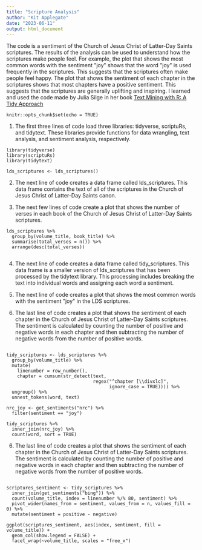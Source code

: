 ```yaml
---
title: "Scripture Analysis"
author: "Kit Applegate"
date: "2023-06-11"
output: html_document
---
```


The code is a sentiment of the Church of Jesus Christ of Latter-Day Saints scriptures. The results of the analysis can be used to understand how the scriptures make people feel. For example, the plot that shows the most common words with the sentiment "joy" shows that the word "joy" is used frequently in the scriptures. This suggests that the scriptures often make people feel happy. The plot that shows the sentiment of each chapter in the scriptures shows that most chapters have a positive sentiment. This suggests that the scriptures are generally uplifting and inspiring. I learned and used the code made by Julia Silge in her book [Text Mining with R: A Tidy Approach](https://www.tidytextmining.com/index.html)

```{r setup, include=FALSE}
knitr::opts_chunk$set(echo = TRUE)
```

1.  The first three lines of code load three libraries: tidyverse, scriptuRs, and tidytext. These libraries provide functions for data wrangling, text analysis, and sentiment analysis, respectively.

```{r cars, message=FALSE, warning=FALSE, include=FALSE}
library(tidyverse)
library(scriptuRs)
library(tidytext)

lds_scriptures <- lds_scriptures()
```

2.  The next line of code creates a data frame called lds_scriptures. This data frame contains the text of all of the scriptures in the Church of Jesus Christ of Latter-Day Saints canon.

3.  The next few lines of code create a plot that shows the number of verses in each book of the Church of Jesus Christ of Latter-Day Saints scriptures.

```{r pressure, echo=TRUE, message=FALSE, warning=FALSE, paged.print=FALSE}
lds_scriptures %>%
  group_by(volume_title, book_title) %>%
  summarise(total_verses = n()) %>%
  arrange(desc(total_verses))
  

```

4.  The next line of code creates a data frame called tidy_scriptures. This data frame is a smaller version of lds_scriptures that has been processed by the tidytext library. This processing includes breaking the text into individual words and assigning each word a sentiment.

5.  The next line of code creates a plot that shows the most common words with the sentiment "joy" in the LDS scriptures.

6.  The last line of code creates a plot that shows the sentiment of each chapter in the Church of Jesus Christ of Latter-Day Saints scriptures. The sentiment is calculated by counting the number of positive and negative words in each chapter and then subtracting the number of negative words from the number of positive words.

```{r echo=TRUE, message=FALSE, warning=FALSE, paged.print=FALSE}

tidy_scriptures <- lds_scriptures %>%
  group_by(volume_title) %>%
  mutate(
    linenumber = row_number(),
    chapter = cumsum(str_detect(text, 
                                regex("^chapter [\\divxlc]", 
                                      ignore_case = TRUE)))) %>%
  ungroup() %>%
  unnest_tokens(word, text)

nrc_joy <- get_sentiments("nrc") %>% 
  filter(sentiment == "joy")

tidy_scriptures %>%
  inner_join(nrc_joy) %>%
  count(word, sort = TRUE)

```

6.  The last line of code creates a plot that shows the sentiment of each chapter in the Church of Jesus Christ of Latter-Day Saints scriptures. The sentiment is calculated by counting the number of positive and negative words in each chapter and then subtracting the number of negative words from the number of positive words.

```{r echo=TRUE, message=FALSE, warning=FALSE}

scriptures_sentiment <- tidy_scriptures %>%
  inner_join(get_sentiments("bing")) %>%
  count(volume_title, index = linenumber %/% 80, sentiment) %>%
  pivot_wider(names_from = sentiment, values_from = n, values_fill = 0) %>% 
  mutate(sentiment = positive - negative)

ggplot(scriptures_sentiment, aes(index, sentiment, fill = volume_title)) +
  geom_col(show.legend = FALSE) +
  facet_wrap(~volume_title, scales = "free_x")

```

